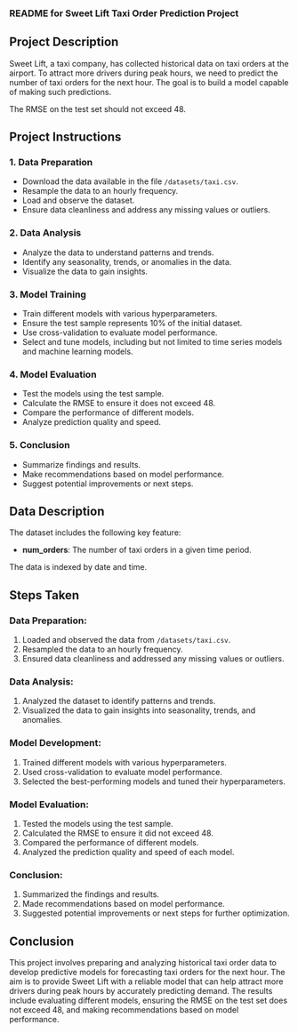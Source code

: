 ### README for Sweet Lift Taxi Order Prediction Project

## Project Description

Sweet Lift, a taxi company, has collected historical data on taxi orders at the airport. To attract more drivers during peak hours, we need to predict the number of taxi orders for the next hour. The goal is to build a model capable of making such predictions.

The RMSE on the test set should not exceed 48.

## Project Instructions

### 1. Data Preparation
- Download the data available in the file `/datasets/taxi.csv`.
- Resample the data to an hourly frequency.
- Load and observe the dataset.
- Ensure data cleanliness and address any missing values or outliers.

### 2. Data Analysis
- Analyze the data to understand patterns and trends.
- Identify any seasonality, trends, or anomalies in the data.
- Visualize the data to gain insights.

### 3. Model Training
- Train different models with various hyperparameters.
- Ensure the test sample represents 10% of the initial dataset.
- Use cross-validation to evaluate model performance.
- Select and tune models, including but not limited to time series models and machine learning models.

### 4. Model Evaluation
- Test the models using the test sample.
- Calculate the RMSE to ensure it does not exceed 48.
- Compare the performance of different models.
- Analyze prediction quality and speed.

### 5. Conclusion
- Summarize findings and results.
- Make recommendations based on model performance.
- Suggest potential improvements or next steps.

## Data Description

The dataset includes the following key feature:
- **num_orders**: The number of taxi orders in a given time period.

The data is indexed by date and time.

## Steps Taken

### Data Preparation:
1. Loaded and observed the data from `/datasets/taxi.csv`.
2. Resampled the data to an hourly frequency.
3. Ensured data cleanliness and addressed any missing values or outliers.

### Data Analysis:
1. Analyzed the dataset to identify patterns and trends.
2. Visualized the data to gain insights into seasonality, trends, and anomalies.

### Model Development:
1. Trained different models with various hyperparameters.
2. Used cross-validation to evaluate model performance.
3. Selected the best-performing models and tuned their hyperparameters.

### Model Evaluation:
1. Tested the models using the test sample.
2. Calculated the RMSE to ensure it did not exceed 48.
3. Compared the performance of different models.
4. Analyzed the prediction quality and speed of each model.

### Conclusion:
1. Summarized the findings and results.
2. Made recommendations based on model performance.
3. Suggested potential improvements or next steps for further optimization.

## Conclusion

This project involves preparing and analyzing historical taxi order data to develop predictive models for forecasting taxi orders for the next hour. The aim is to provide Sweet Lift with a reliable model that can help attract more drivers during peak hours by accurately predicting demand. The results include evaluating different models, ensuring the RMSE on the test set does not exceed 48, and making recommendations based on model performance.
